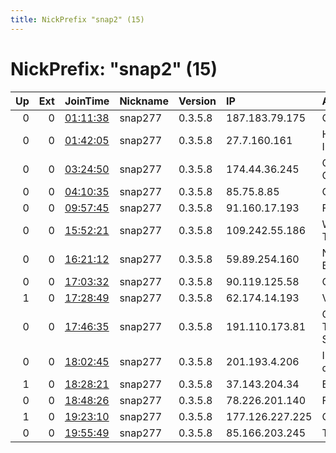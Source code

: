 ```yaml
---
title: NickPrefix "snap2" (15)
---
```


# NickPrefix: "snap2" (15)

|   Up |   Ext | JoinTime                                                                                            | Nickname   | Version   | IP              | AS                                      | CC   |   ORp |   Dirp | OS    | Contact   |   eFamMembers |
|-----:|------:|:----------------------------------------------------------------------------------------------------|:-----------|:----------|:----------------|:----------------------------------------|:-----|------:|-------:|:------|:----------|--------------:|
|    0 |     0 | [01:11:38](https://metrics.torproject.org/rs.html#details/B74175CE2497791698B2820B34B44936D0782338) | snap277    | 0.3.5.8   | 187.183.79.175  | CLARO S.A.                              | br   | 32843 |      0 | Linux | None      |             1 |
|    0 |     0 | [01:42:05](https://metrics.torproject.org/rs.html#details/91F63A2C3153859209C30263C9D5F95AA00328A8) | snap277    | 0.3.5.8   | 27.7.160.161    | Hathway IP Over Cable Internet          | in   | 46613 |      0 | Linux | None      |             1 |
|    0 |     0 | [03:24:50](https://metrics.torproject.org/rs.html#details/36FECFF894EA900D7B55950D8C2E2B1F937B299F) | snap277    | 0.3.5.8   | 174.44.36.245   | Cablevision Systems Corp.               | us   | 39673 |      0 | Linux | None      |             1 |
|    0 |     0 | [04:10:35](https://metrics.torproject.org/rs.html#details/8D2F61539DDA9CAFCD2056509528D897A240589E) | snap277    | 0.3.5.8   | 85.75.8.85      | OTEnet S.A.                             | gr   | 40959 |      0 | Linux | None      |             1 |
|    0 |     0 | [09:57:45](https://metrics.torproject.org/rs.html#details/A22674948DECFB8619E16DCE59E95F8227B3EB88) | snap277    | 0.3.5.8   | 91.160.17.193   | Free SAS                                | fr   | 39905 |      0 | Linux | None      |             1 |
|    0 |     0 | [15:52:21](https://metrics.torproject.org/rs.html#details/7C39299052BDB6D5B1C98FF1CD9D038F52E2A01D) | snap277    | 0.3.5.8   | 109.242.55.186  | Wind Hellas Telecommunications SA       | gr   | 41875 |      0 | Linux | None      |             1 |
|    0 |     0 | [16:21:12](https://metrics.torproject.org/rs.html#details/D1AC8B59419FAEF23E333ADF99F7A1C5A50D8C24) | snap277    | 0.3.5.8   | 59.89.254.160   | National Internet Backbone              | in   | 45105 |      0 | Linux | None      |             1 |
|    0 |     0 | [17:03:32](https://metrics.torproject.org/rs.html#details/2BE82A8F32960B7A561CAD36CBA87F4B76353E87) | snap277    | 0.3.5.8   | 90.119.125.58   | Orange                                  | fr   | 34967 |      0 | Linux | None      |             1 |
|    1 |     0 | [17:28:49](https://metrics.torproject.org/rs.html#details/131E7345FB469BDB321167A3C3EA723DF08B1859) | snap277    | 0.3.5.8   | 62.174.14.193   | Vodafone Spain                          | es   | 35381 |      0 | Linux | None      |             1 |
|    0 |     0 | [17:46:35](https://metrics.torproject.org/rs.html#details/8C26F29E1308B9AE314A2771080AC23A56DCD704) | snap277    | 0.3.5.8   | 191.110.173.81  | COLOMBIA TELECOMUNICACIONES S.A. ESP    | co   | 44879 |      0 | Linux | None      |             1 |
|    0 |     0 | [18:02:45](https://metrics.torproject.org/rs.html#details/6DC6EBD3B2971FDC5F1671FDC0020C9AA1CB17BD) | snap277    | 0.3.5.8   | 201.193.4.206   | Instituto Costarricense de Electricidad | cr   | 42087 |      0 | Linux | None      |             1 |
|    1 |     0 | [18:28:21](https://metrics.torproject.org/rs.html#details/8025745FC27ACFF1BAC0E1FF1B2EA7B48C3894E8) | snap277    | 0.3.5.8   | 37.143.204.34   | Bulsatcom EAD                           | bg   | 35415 |      0 | Linux | None      |             1 |
|    0 |     0 | [18:48:26](https://metrics.torproject.org/rs.html#details/5D14FCB0DD95DF93419B5E12C4EA31CA437DC589) | snap277    | 0.3.5.8   | 78.226.201.140  | Free SAS                                | fr   | 37433 |      0 | Linux | None      |             1 |
|    1 |     0 | [19:23:10](https://metrics.torproject.org/rs.html#details/5DCA68497B9C5A0CADF37507DF356DC37082F6A7) | snap277    | 0.3.5.8   | 177.126.227.225 | CITY SHOP NET LTDA                      | br   | 45149 |      0 | Linux | None      |             1 |
|    0 |     0 | [19:55:49](https://metrics.torproject.org/rs.html#details/CE024F6BE645C245AF32F889DB8BDEE88AE3CC57) | snap277    | 0.3.5.8   | 85.166.203.245  | Telenor Norge AS                        | no   | 41021 |      0 | Linux | None      |             1 |

